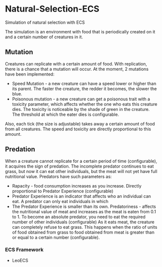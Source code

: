 # Natural-Selection-ECS
Simulation of natural selection with ECS 

  The simulation is an environment with food that is periodically created on it and a certain number of creatures in it.  

## Mutation
Creatures can replicate with a certain amount of food.
With replication, there is a chance that a mutation will occur.
At the moment, 2 mutations have been implemented: 
* Speed Mutation - a new creature can have a speed lower or higher than its parent. The faster the creature, the redder it becomes, the slower the blue.
* Poisonous mutation - a new creature can get a poisonous trait with a toxicity parameter, which affects whether the one who eats this creature dies. The toxicity
is noticeable by the shade of green in the creature.
The threshold at which the eater dies is configurable.

Also, each tick (the size is adjustable) takes away a certain amount of food from all creatures. The speed and toxicity are directly proportional to this amount.
  
## Predation
When a creature cannot replicate for a certain period of time (configurable), it acquires the sign of predation. The incomplete predator continues to eat grass, but now it can 
eat other individuals, but the meat will not yet have full nutritional value.
  Predators have such parameters as:
* Rapacity - food consumption increases as you increase. Directly proportional to Predator Experience (configurable)
* Predator Experience is an indicator that affects who an individual can eat. A predator can only eat individuals in which
* The Predator Experience is smaller than its own.
Predatoriness - affects the nutritional value of meat and increases as the meat is eaten from 0.1 to 1. To become an absolute predator, you need to eat the required number of other individuals (configurable)
As it eats meat, the creature can completely refuse to eat grass. This happens when the ratio of units of food obtained from grass to food obtained from meat is greater than or
equal to a certain number (configurable). 

### ECS Framework
* LeoECS
